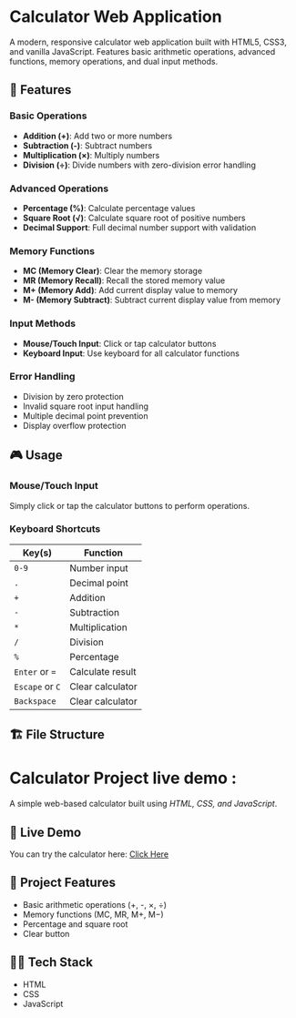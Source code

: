 # Calculator Web Application

A modern, responsive calculator web application built with HTML5, CSS3, and vanilla JavaScript. Features basic arithmetic operations, advanced functions, memory operations, and dual input methods.

## 🚀 Features

### Basic Operations
- **Addition (+)**: Add two or more numbers
- **Subtraction (-)**: Subtract numbers
- **Multiplication (×)**: Multiply numbers  
- **Division (÷)**: Divide numbers with zero-division error handling

### Advanced Operations
- **Percentage (%)**: Calculate percentage values
- **Square Root (√)**: Calculate square root of positive numbers
- **Decimal Support**: Full decimal number support with validation

### Memory Functions
- **MC (Memory Clear)**: Clear the memory storage
- **MR (Memory Recall)**: Recall the stored memory value
- **M+ (Memory Add)**: Add current display value to memory
- **M- (Memory Subtract)**: Subtract current display value from memory

### Input Methods
- **Mouse/Touch Input**: Click or tap calculator buttons
- **Keyboard Input**: Use keyboard for all calculator functions

### Error Handling
- Division by zero protection
- Invalid square root input handling
- Multiple decimal point prevention
- Display overflow protection

## 🎮 Usage

### Mouse/Touch Input
Simply click or tap the calculator buttons to perform operations.

### Keyboard Shortcuts
| Key(s) | Function |
|--------|----------|
| `0-9` | Number input |
| `.` | Decimal point |
| `+` | Addition |
| `-` | Subtraction |
| `*` | Multiplication |
| `/` | Division |
| `%` | Percentage |
| `Enter` or `=` | Calculate result |
| `Escape` or `C` | Clear calculator |
| `Backspace` | Clear calculator |

## 🏗️ File Structure

# Calculator Project live demo :

A simple web-based calculator built using *HTML, CSS, and JavaScript*.

## 🚀 Live Demo
You can try the calculator here: [Click Here](https://neon-daffodil-b5fe82.netlify.app/)

## 📂 Project Features
- Basic arithmetic operations (+, -, ×, ÷)  
- Memory functions (MC, MR, M+, M−)  
- Percentage and square root  
- Clear button  

## 👨‍💻 Tech Stack
- HTML  
- CSS  
- JavaScript

